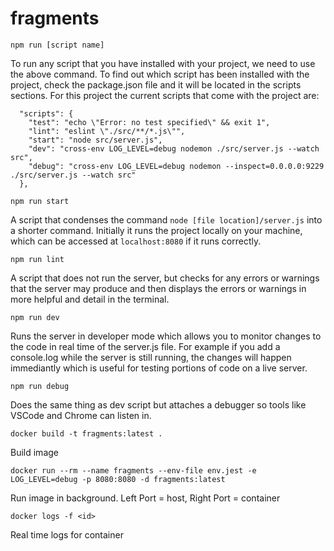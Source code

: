 # fragments

```
npm run [script name]
```

To run any script that you have installed with your project, we need to use the above command. To find out which script has been installed with the project, check the package.json file and it will be located in the scripts sections. For this project the current scripts that come with the project are:

```
  "scripts": {
    "test": "echo \"Error: no test specified\" && exit 1",
    "lint": "eslint \"./src/**/*.js\"",
    "start": "node src/server.js",
    "dev": "cross-env LOG_LEVEL=debug nodemon ./src/server.js --watch src",
    "debug": "cross-env LOG_LEVEL=debug nodemon --inspect=0.0.0.0:9229 ./src/server.js --watch src"
  },
```

```
npm run start
```

A script that condenses the command `node [file location]/server.js` into a shorter command. Initially it runs the project locally on your machine, which can be accessed at `localhost:8080` if it runs correctly.

```
npm run lint
```

A script that does not run the server, but checks for any errors or warnings that the server may produce and then displays the errors or warnings in more helpful and detail in the terminal.

```
npm run dev
```

Runs the server in developer mode which allows you to monitor changes to the code in real time of the server.js file. For example if you add a console.log while the server is still running, the changes will happen immediantly which is useful for testing portions of code on a live server.

```
npm run debug
```

Does the same thing as dev script but attaches a debugger so tools like VSCode and Chrome can listen in.

```
docker build -t fragments:latest .

```

Build image

```
docker run --rm --name fragments --env-file env.jest -e LOG_LEVEL=debug -p 8080:8080 -d fragments:latest

```

Run image in background. Left Port = host, Right Port = container

```
docker logs -f <id>

```

Real time logs for container
